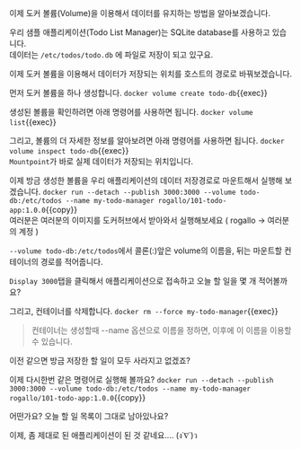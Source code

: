 이제 도커 볼륨(Volume)을 이용해서 데이터를 유지하는 방법을 알아보겠습니다.

우리 샘플 애플리케이션(Todo List Manager)는 SQLite database를 사용하고 있습니다.  
데이터는 `/etc/todos/todo.db` 에 파일로 저장이 되고 있구요.

이제 도커 볼륨을 이용해서 데이터가 저장되는 위치를 호스트의 경로로 바꿔보겠습니다.

먼저 도커 볼륨을 하나 생성합니다.
`docker volume create todo-db`{{exec}}  

생성된 볼륨을 확인하려면 아래 명령어를 사용하면 됩니다.
`docker volume list`{{exec}}

그리고, 볼륨의 더 자세한 정보를 알아보려면 아래 명령어를 사용하면 됩니다.
`docker volume inspect todo-db`{{exec}}  
`Mountpoint`가 바로 실제 데이터가 저장되는 위치입니다.

이제 방금 생성한 볼륨을 우리 애플리케이션의 데이터 저장경로로 마운트해서 실행해 보겠습니다.
`docker run --detach --publish 3000:3000 --volume todo-db:/etc/todos --name my-todo-manager rogallo/101-todo-app:1.0.0`{{copy}}  
여러분은 여러분의 이미지를 도커허브에서 받아와서 실행해보세요 ( rogallo -> 여러분의 계정 )

`--volume todo-db:/etc/todos`에서 콜론(:)앞은 volume의 이름을, 뒤는 마운트할 컨테이너의 경로를 적어줍니다.

`Display 3000`탭을 클릭해서 애플리케이션으로 접속하고 오늘 할 일을 몇 개 적어볼까요?

그리고, 컨테이너를 삭제합니다.
`docker rm --force my-todo-manager`{{exec}}
> 컨테이너는 생성할때 --name 옵션으로 이름을 정하면, 이후에 이 이름을 이용할 수 있습니다.

이전 같으면 방금 저장한 할 일이 모두 사라지고 없겠죠?

이제 다시한번 같은 명령어로 실행해 볼까요?
`docker run --detach --publish 3000:3000 --volume todo-db:/etc/todos --name my-todo-manager rogallo/101-todo-app:1.0.0`{{copy}}  


어떤가요?
오늘 할 일 목록이 그대로 남아있나요?

이제, 좀 제대로 된 애플리케이션이 된 것 같네요.... (ง˙∇˙)ว

